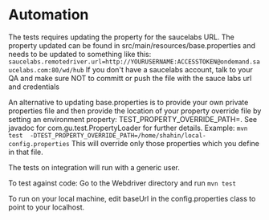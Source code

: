 Automation
===================

The tests requires updating the property for the saucelabs URL. 
The property updated can be found in src/main/resources/base.properties and needs to be updated to something like this:
``saucelabs.remotedriver.url=http://YOURUSERNAME:ACCESSTOKEN@ondemand.saucelabs.com:80/wd/hub``
If you don't have a saucelabs account, talk to your QA and make sure NOT to committ or push the file with the sauce labs url and credentials

An alternative to updating base.properties is to provide your own private properties file and then provide the location of your property override file by setting an environment property: TEST_PROPERTY_OVERRIDE_PATH=<path to your property file>. See javadoc for com.gu.test.PropertyLoader for further details. Example: ``mvn test  -DTEST_PROPERTY_OVERRIDE_PATH=/home/shahin/local-config.properties``
This will override only those properties which you define in that file.

The tests on integration will run with a generic user. 

To test against code:
Go to the Webdriver directory and run ``mvn test``


To run on your local machine, edit baseUrl in the config.properties class to point to your localhost.
